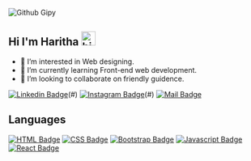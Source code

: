   ![Github Gipy](https://64.media.tumblr.com/tumblr_ls4d3w5Jx61qazhhpo1_400.gifv)


## Hi I'm Haritha <img src="https://user-images.githubusercontent.com/1303154/88677602-1635ba80-d120-11ea-84d8-d263ba5fc3c0.gif" width="28px" alt="hi">
- 👀 I’m interested in Web designing. 
- 🌱 I’m currently learning Front-end web development. 
- 💞️ I’m looking to collaborate on friendly guidence.


[![Linkedin Badge](https://img.shields.io/badge/-Venkata%20Haritha-0e76a8?style=flat&labelColor=0e76a8&logo=linkedin&logoColor=white)](https://www.linkedin.com/in/venkata-haritha-v-629aa9184/)(#) [![Instagram Badge](https://img.shields.io/badge/-HaritzMobilography-e84393?style=flat&labelColor=e84393&logo=instagram&logoColor=white)](https://www.instagram.com/soul_on_capture/)(#) [![Mail Badge](https://img.shields.io/badge/-Haritha-c0392b?style=flat&labelColor=c0392b&logo=gmail&logoColor=white)](mailto:harithavenkatesh19@gmail.com)

## Languages
[![HTML Badge](https://img.shields.io/badge/-HTML5-E34F26?logo=HTML5&logoColor=white&style=flat&logoWidth=20)](#)  [![CSS Badge](https://img.shields.io/badge/-CSS3-1572B6?logo=CSS3&logoColor=white&style=flat&logoWidth=20)](#)  [![Bootstrap Badge](https://img.shields.io/badge/-Bootstrap-7952B3?logo=Bootstrap&logoColor=white&style=flat&logoWidth=20)](#)  [![Javascript Badge](https://img.shields.io/badge/-JavaScript-F7DF1E?logo=Javascript&logoColor=white&style=flat&logoWidth=20)](#)  [![React Badge](https://img.shields.io/badge/-ReactJS-61DAFB?logo=react&logoColor=white&style=flat&logoWidth=20)](#)




<!---
Haritha101-19/Haritha101-19 is a ✨ special ✨ repository because its `README.md` (this file) appears on your GitHub profile.
You can click the Preview link to take a look at your changes.
--->
